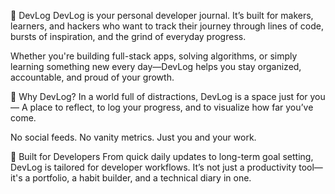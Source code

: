 🚀 DevLog
DevLog is your personal developer journal.
It’s built for makers, learners, and hackers who want to track their journey through lines of code, bursts of inspiration, and the grind of everyday progress.

Whether you're building full-stack apps, solving algorithms, or simply learning something new every day—DevLog helps you stay organized, accountable, and proud of your growth.

🧠 Why DevLog?
In a world full of distractions, DevLog is a space just for you—
A place to reflect, to log your progress, and to visualize how far you’ve come.

No social feeds. No vanity metrics. Just you and your work.

💼 Built for Developers
From quick daily updates to long-term goal setting, DevLog is tailored for developer workflows.
It’s not just a productivity tool—it's a portfolio, a habit builder, and a technical diary in one.
